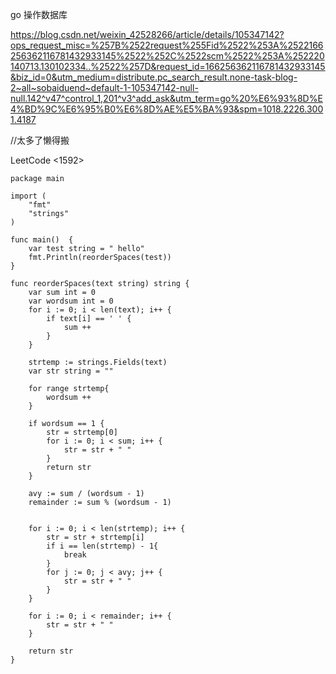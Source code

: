 go 操作数据库

<https://blog.csdn.net/weixin_42528266/article/details/105347142?ops_request_misc=%257B%2522request%255Fid%2522%253A%2522166256362116781432933145%2522%252C%2522scm%2522%253A%252220140713.130102334..%2522%257D&request_id=166256362116781432933145&biz_id=0&utm_medium=distribute.pc_search_result.none-task-blog-2~all~sobaiduend~default-1-105347142-null-null.142^v47^control_1,201^v3^add_ask&utm_term=go%20%E6%93%8D%E4%BD%9C%E6%95%B0%E6%8D%AE%E5%BA%93&spm=1018.2226.3001.4187>


//太多了懒得搬


LeetCode <1592>

	package main
	
	import (
		"fmt"
		"strings"
	)
	
	func main()  {
		var test string = " hello"
		fmt.Println(reorderSpaces(test))
	}
	
	func reorderSpaces(text string) string {
		var sum int = 0
		var wordsum int = 0
		for i := 0; i < len(text); i++ {
			if text[i] == ' ' {
				sum ++
			}
		}
	
		strtemp := strings.Fields(text)
		var str string = ""
	
		for range strtemp{
			wordsum ++
		}
	
		if wordsum == 1 {
			str = strtemp[0]
			for i := 0; i < sum; i++ {
				str = str + " "
			}
			return str
		}
	
		avy := sum / (wordsum - 1)
		remainder := sum % (wordsum - 1)
	
	
		for i := 0; i < len(strtemp); i++ {
			str = str + strtemp[i]
			if i == len(strtemp) - 1{
				break
			}
			for j := 0; j < avy; j++ {
				str = str + " "
			}
		}
	
		for i := 0; i < remainder; i++ {
			str = str + " "
		}
	
	    return str
	}



